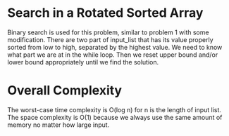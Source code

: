 # Search in a Rotated Sorted Array

Binary search is used for this problem, similar to problem 1 with some modification. There are two part of input_list that has its value properly sorted from low to high, separated by the highest value. We need to know what part we are at in the while loop. Then we reset upper bound and/or lower bound appropriately until we find the solution.

# Overall Complexity
The worst-case time complexity is O(log n) for n is the length of input list. The space complexity is O(1) because we always use the same amount of memory no matter how large input.